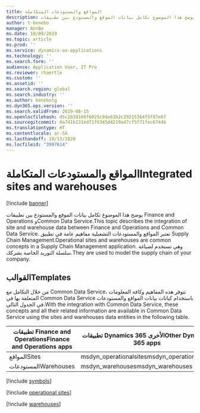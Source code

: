 ```yaml
---
title: المواقع والمستودعات المتكاملة
description: يوضح هذا الموضوع تكامل بيانات الموقع والمستودع بين تطبيقات Finance and Operations وCommon Data Service.
author: t-benebo
manager: AnnBe
ms.date: 10/09/2019
ms.topic: article
ms.prod: ''
ms.service: dynamics-ax-applications
ms.technology: ''
ms.search.form: ''
audience: Application User, IT Pro
ms.reviewer: rhaertle
ms.custom: ''
ms.assetid: ''
ms.search.region: global
ms.search.industry: ''
ms.author: benebotg
ms.dyn365.ops.version: ''
ms.search.validFrom: 2019-08-15
ms.openlocfilehash: d5c2030160f6025c9de63b2c29215364f5f87e6f
ms.sourcegitcommit: 0a741b131ed71f6345d4219a47cf5f71fec6744b
ms.translationtype: HT
ms.contentlocale: ar-SA
ms.lasthandoff: 10/13/2020
ms.locfileid: "3997614"
---
```

# <a name="integrated-sites-and-warehouses"></a><span data-ttu-id="f54be-103">المواقع والمستودعات المتكاملة</span><span class="sxs-lookup"><span data-stu-id="f54be-103">Integrated sites and warehouses</span></span>

[!include [banner](../../includes/banner.md)]



<span data-ttu-id="f54be-104">يوضح هذا الموضوع تكامل بيانات الموقع والمستودع بين تطبيقات Finance and Operations وCommon Data Service.</span><span class="sxs-lookup"><span data-stu-id="f54be-104">This topic describes the integration of site and warehouse data between Finance and Operations and Common Data Service.</span></span> <span data-ttu-id="f54be-105">تعتبر المواقع والمستودعات التشغيلية مفاهيم عامة في تطبيق Supply Chain Management.</span><span class="sxs-lookup"><span data-stu-id="f54be-105">Operational sites and warehouses are common concepts in a Supply Chain Management application.</span></span> <span data-ttu-id="f54be-106">وهي تستخدم لصياغة سلسلة التوريد الخاصة بشركك.</span><span class="sxs-lookup"><span data-stu-id="f54be-106">They are used to model the supply chain of your company.</span></span>

## <a name="templates"></a><span data-ttu-id="f54be-107">القوالب</span><span class="sxs-lookup"><span data-stu-id="f54be-107">Templates</span></span>

<span data-ttu-id="f54be-108">من خلال التكامل مع Common Data Service، تتوفر هذه المفاهيم وكافة المعلومات المتعلقة بها في Common Data Service باستخدام كيانات بيانات المواقع والمستودعات في الجدول التالي.</span><span class="sxs-lookup"><span data-stu-id="f54be-108">With the integration with Common Data Service, these concepts and all their related information are available in Common Data Service using the sites and warehouses data entities in the following table.</span></span>

<span data-ttu-id="f54be-109">تطبيقات Finance and Operations</span><span class="sxs-lookup"><span data-stu-id="f54be-109">Finance and Operations apps</span></span> | <span data-ttu-id="f54be-110">تطبيقات Dynamics 365 الأخرى</span><span class="sxs-lookup"><span data-stu-id="f54be-110">Other Dynamics 365 apps</span></span> | <span data-ttu-id="f54be-111">‏‏الوصف</span><span class="sxs-lookup"><span data-stu-id="f54be-111">Description</span></span>
--------------------------|---------------------------|---
<span data-ttu-id="f54be-112">المواقع</span><span class="sxs-lookup"><span data-stu-id="f54be-112">Sites</span></span> | <span data-ttu-id="f54be-113">msdyn_operationalsites</span><span class="sxs-lookup"><span data-stu-id="f54be-113">msdyn_operationalsites</span></span> | 
<span data-ttu-id="f54be-114">المستودعات</span><span class="sxs-lookup"><span data-stu-id="f54be-114">Warehouses</span></span> | <span data-ttu-id="f54be-115">msdyn_warehouses</span><span class="sxs-lookup"><span data-stu-id="f54be-115">msdyn_warehouses</span></span> | 

[!include [symbols](../../includes/dual-write-symbols.md)]

[!include [operational sites](includes/InventOperationalSiteEntity-msdyn-operationalsite.md)]

[!include [warehouses](includes/InventWarehouseEntity-msdyn-warehouse.md)]

